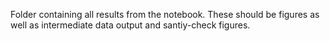 Folder containing all results from the notebook. These should be figures as well as intermediate data output and santiy-check figures.